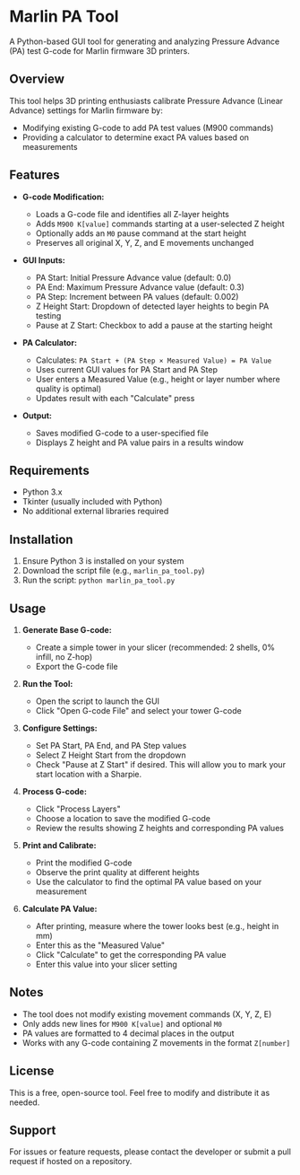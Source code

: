 # Marlin PA Tool

A Python-based GUI tool for generating and analyzing Pressure Advance (PA) test G-code for Marlin firmware 3D printers.

## Overview

This tool helps 3D printing enthusiasts calibrate Pressure Advance (Linear Advance) settings for Marlin firmware by:
- Modifying existing G-code to add PA test values (M900 commands)
- Providing a calculator to determine exact PA values based on measurements

## Features

- **G-code Modification:**
  - Loads a G-code file and identifies all Z-layer heights
  - Adds `M900 K[value]` commands starting at a user-selected Z height
  - Optionally adds an `M0` pause command at the start height
  - Preserves all original X, Y, Z, and E movements unchanged

- **GUI Inputs:**
  - PA Start: Initial Pressure Advance value (default: 0.0)
  - PA End: Maximum Pressure Advance value (default: 0.3)
  - PA Step: Increment between PA values (default: 0.002)
  - Z Height Start: Dropdown of detected layer heights to begin PA testing
  - Pause at Z Start: Checkbox to add a pause at the starting height

- **PA Calculator:**
  - Calculates: `PA Start + (PA Step × Measured Value) = PA Value`
  - Uses current GUI values for PA Start and PA Step
  - User enters a Measured Value (e.g., height or layer number where quality is optimal)
  - Updates result with each "Calculate" press

- **Output:**
  - Saves modified G-code to a user-specified file
  - Displays Z height and PA value pairs in a results window

## Requirements

- Python 3.x
- Tkinter (usually included with Python)
- No additional external libraries required

## Installation

1. Ensure Python 3 is installed on your system
2. Download the script file (e.g., `marlin_pa_tool.py`)
3. Run the script: `python marlin_pa_tool.py`

## Usage

1. **Generate Base G-code:**
   - Create a simple tower in your slicer (recommended: 2 shells, 0% infill, no Z-hop)
   - Export the G-code file

2. **Run the Tool:**
   - Open the script to launch the GUI
   - Click "Open G-code File" and select your tower G-code

3. **Configure Settings:**
   - Set PA Start, PA End, and PA Step values
   - Select Z Height Start from the dropdown
   - Check "Pause at Z Start" if desired. This will allow you to mark your start location with a Sharpie.

4. **Process G-code:**
   - Click "Process Layers"
   - Choose a location to save the modified G-code
   - Review the results showing Z heights and corresponding PA values

5. **Print and Calibrate:**
   - Print the modified G-code
   - Observe the print quality at different heights
   - Use the calculator to find the optimal PA value based on your measurement
  
6. **Calculate PA Value:**
   - After printing, measure where the tower looks best (e.g., height in mm)
   - Enter this as the "Measured Value"
   - Click "Calculate" to get the corresponding PA value
   - Enter this value into your slicer setting
   
## Notes

- The tool does not modify existing movement commands (X, Y, Z, E)
- Only adds new lines for `M900 K[value]` and optional `M0`
- PA values are formatted to 4 decimal places in the output
- Works with any G-code containing Z movements in the format `Z[number]`

## License

This is a free, open-source tool. Feel free to modify and distribute it as needed.

## Support

For issues or feature requests, please contact the developer or submit a pull request if hosted on a repository.
